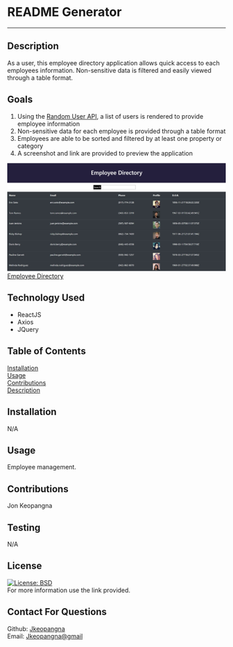 # README Generator

---

## Description

As a user, this employee directory application allows quick access to each employees information. Non-sensitive data is filtered and easily viewed through a table format.

## Goals

1. Using the [Random User API](https://randomuser.me/), a list of users is rendered to provide employee information
2. Non-sensitive data for each employee is provided through a table format
3. Employees are able to be sorted and filtered by at least one property or category
4. A screenshot and link are provided to preview the application

![Preview](assets/preview.jpg)<br>
[Employee Directory]()

## Technology Used

- ReactJS
- Axios
- JQuery

## Table of Contents

[Installation](#installation)<br>
[Usage](#usage)<br>
[Contributions](#contributions)<br>
[Description](#description)<br>

## Installation

N/A

## Usage

Employee management.

## Contributions

Jon Keopangna

## Testing

N/A

## License

[![License: BSD](https://img.shields.io/badge/License-BSD-blue.svg)](https://opensource.org/licenses/MIT)<br>
For more information use the link provided.

## Contact For Questions

Github: [Jkeopangna](https://github.com/jkeopangna/UserDirectory)<br>
Email: [Jkeopangna@gmail](https://gmail.com)
